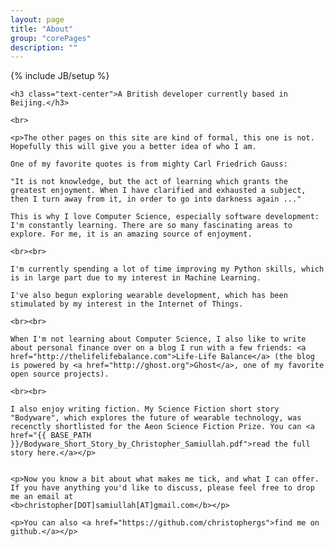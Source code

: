 ```yaml
---
layout: page
title: "About"
group: "corePages"
description: ""
---
```

{% include JB/setup %}

<div class="col-md-2"></div>

<div class="col-xs-12 col-md-8">

	<h3 class="text-center">A British developer currently based in Beijing.</h3>

	<br>

	<p>The other pages on this site are kind of formal, this one is not. Hopefully this will give you a better idea of who I am.

	One of my favorite quotes is from mighty Carl Friedrich Gauss:

	"It is not knowledge, but the act of learning which grants the greatest enjoyment. When I have clarified and exhausted a subject, then I turn away from it, in order to go into darkness again ..."

	This is why I love Computer Science, especially software development: I'm constantly learning. There are so many fascinating areas to explore. For me, it is an amazing source of enjoyment. 

	<br><br>

	I'm currently spending a lot of time improving my Python skills, which is in large part due to my interest in Machine Learning. 

	I've also begun exploring wearable development, which has been stimulated by my interest in the Internet of Things. 

	<br><br>

	When I'm not learning about Computer Science, I also like to write about personal finance over on a blog I run with a few friends: <a href="http://thelifelifebalance.com">Life-Life Balance</a> (the blog is powered by <a href="http://ghost.org">Ghost</a>, one of my favorite open source projects). 

	<br><br>

	I also enjoy writing fiction. My Science Fiction short story "Bodyware", which explores the future of wearable technology, was recenctly shortlisted for the Aeon Science Fiction Prize. You can <a href="{{ BASE_PATH }}/Bodyware_Short_Story_by_Christopher_Samiullah.pdf">read the full story here.</a></p>


	<p>Now you know a bit about what makes me tick, and what I can offer. If you have anything you'd like to discuss, please feel free to drop me an email at 
	<b>christopher[DOT]samiullah[AT]gmail.com</b></p>

	<p>You can also <a href="https://github.com/christophergs">find me on github.</a></p>

</div>

<div class="col-md-2"></div>




